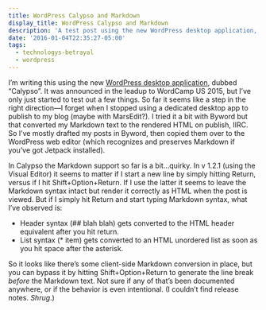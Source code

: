 ```yaml
---
title: WordPress Calypso and Markdown
display_title: WordPress Calypso and Markdown
description: 'A test post using the new WordPress desktop application, Calypso.'
date: '2016-01-04T22:35:27-05:00'
tags:
  - technologys-betrayal
  - wordpress
---
```

I’m writing this using the new [WordPress desktop application](https://developer.wordpress.com/calypso/), dubbed “Calypso”. It was announced in the leadup to WordCamp US 2015, but I’ve only just started to test out a few things. So far it seems like a step in the right direction—I forget when I stopped using a dedicated desktop app to publish to my blog (maybe with MarsEdit?). I tried it a bit with Byword but that converted my Markdown text to the rendered HTML on publish, IIRC. So I’ve mostly drafted my posts in Byword, then copied them over to the WordPress web editor (which recognizes and preserves Markdown if you’ve got Jetpack installed).

In Calypso the Markdown support so far is a bit…quirky. In v 1.2.1 (using the Visual Editor) it seems to matter if I start a new line by simply hitting Return, versus if I hit Shift+Option+Return. If I use the latter it seems to leave the Markdown syntax intact but render it correctly as HTML when the post is viewed. But if I simply hit Return and start typing Markdown syntax, what I’ve observed is:

- Header syntax (## blah blah) gets converted to the HTML header equivalent after you hit return.
- List syntax (\* item) gets converted to an HTML unordered list as soon as you hit space after the asterisk.

So it looks like there’s some client-side Markdown conversion in place, but you can bypass it by hitting Shift+Option+Return to generate the line break *before* the Markdown text. Not sure if any of that’s been documented anywhere, or if the behavior is even intentional. (I couldn’t find release notes. *Shrug*.)
